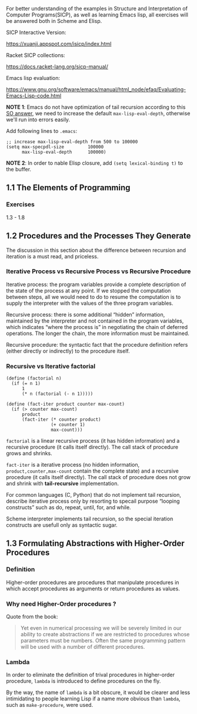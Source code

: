 For better understanding of the examples in Structure and Interpretation of Computer Programs(SICP), as well as learning Emacs lisp, all exercises will be answered both in Scheme and Elisp.

SICP Interactive Version:

https://xuanji.appspot.com/isicp/index.html

Racket SICP collections:

https://docs.racket-lang.org/sicp-manual/

Emacs lisp evaluation:

https://www.gnu.org/software/emacs/manual/html_node/efaq/Evaluating-Emacs-Lisp-code.html

**NOTE 1**: Emacs do not have optimization of tail recursion according to this [SO answer](https://stackoverflow.com/questions/38493904/why-is-there-no-tail-recursion-optimization-in-emacs-lisp-not-but-like-other-sc), we need to increase the default `max-lisp-eval-depth`, otherwise we'll run into errors easily.

Add following lines to `.emacs`:

```
;; increase max-lisp-eval-depth from 500 to 100000
(setq max-specpdl-size         100000
      max-lisp-eval-depth      100000)
```

**NOTE 2**: In order to nable Elisp closure, add `(setq lexical-binding t)` to the buffer.

## 1.1 The Elements of Programming

### Exercises

1.3 - 1.8

## 1.2 Procedures and the Processes They Generate

The discussion in this section about the difference between recursion and iteration is a must read, and priceless.

### Iterative Process vs Recursive Process vs Recursive Procedure

Iterative process: the program variables provide a complete description of the state of the process at any point. If we stopped the computation between steps, all we would need to do to resume the computation is to supply the interpreter with the values of the three program variables.

Recursive process: there is some additional “hidden” information, maintained by the interpreter and not contained in the program variables, which indicates “where the process is” in negotiating the chain of deferred operations. The longer the chain, the more information must be maintained.

Recursive procedure: the syntactic fact that the procedure definition refers (either directly or indirectly) to the procedure itself.

### Recursive vs Iterative factorial

```
(define (factorial n)
  (if (= n 1)
      1
      (* n (factorial (- n 1)))))

(define (fact-iter product counter max-count)
  (if (> counter max-count)
      product
      (fact-iter (* counter product)
                 (+ counter 1)
                 max-count)))
```

`factorial` is a linear recursive process (it has hidden information) and a recursive procedure (it calls itself directly). The call stack of procedure grows and shrinks.

`fact-iter` is a iterative process (no hidden information, `product,counter,max-count` contain the complete state) and a recursive procedure (it calls itself directly). The call stack of procedure does not grow and shrink with **tail-recursive** implementation.

For common languages (C, Python) that do not implement tail recursion, describe iterative process only by resorting to specail purpose “looping constructs” such as do, repeat, until, for, and while.

Scheme interpreter implements tail recursion, so the special iteration constructs are usefull only as syntactic sugar.

## 1.3 Formulating Abstractions with Higher-Order Procedures

### Definition

Higher-order procedures are procedures that manipulate procedures in which accept procedures as arguments or return procedures as values.

### Why need Higher-Order procedures ?

Quote from the book:

> Yet even in numerical processing we will be severely limited in our ability to create abstractions if we are restricted to procedures whose parameters must be numbers. Often the same programming pattern will be used with a number of different procedures.

### Lambda

In order to eliminate the definition of trival procedures in higher-order procedure, `lambda` is introduced to define procedures on the fly.

By the way, the name of `lambda` is a bit obscure, it would be clearer and less intimidating to people learning Lisp if a name more obvious than `lambda`, such as `make-procedure`, were used.
